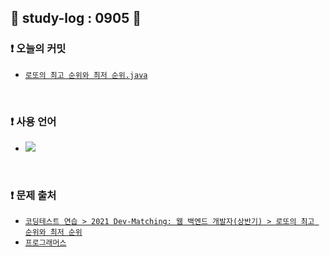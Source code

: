 ## 📅 study-log : 0905 📅 
### ❗ 오늘의 커밋
- [`로또의 최고 순위와 최저 순위.java`](https://github.com/soooving/study-code/blob/main/programmers/2021%20Dev-Matching:%20%EC%9B%B9%20%EB%B0%B1%EC%97%94%EB%93%9C%20%EA%B0%9C%EB%B0%9C%EC%9E%90(%EC%83%81%EB%B0%98%EA%B8%B0)/%EB%A1%9C%EB%98%90%EC%9D%98%20%EC%B5%9C%EA%B3%A0%20%EC%88%9C%EC%9C%84%EC%99%80%20%EC%B5%9C%EC%A0%80%20%EC%88%9C%EC%9C%84.java)

<br/>

### ❗ 사용 언어
- <img src="https://img.shields.io/badge/java-007396?style=flat-square&logo=java&logoColor=white"/>

<br/>

### ❗ 문제 출처
- [`코딩테스트 연습 > 2021 Dev-Matching: 웹 백엔드 개발자(상반기) > 로또의 최고 순위와 최저 순위`](https://school.programmers.co.kr/learn/courses/30/lessons/77484)
- [`프로그래머스`](https://programmers.co.kr/)
